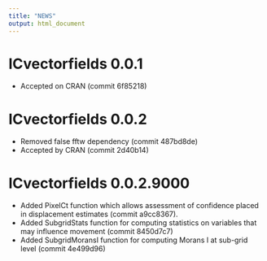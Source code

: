 ```yaml
---
title: "NEWS"
output: html_document
---
```


# ICvectorfields 0.0.1
* Accepted on CRAN (commit 6f85218)

# ICvectorfields 0.0.2
* Removed false fftw dependency (commit 487bd8de)
* Accepted by CRAN (commit 2d40b14)

# ICvectorfields 0.0.2.9000
* Added PixelCt function which allows assessment of confidence placed in displacement estimates (commit a9cc8367).
* Added SubgridStats function for computing statistics on variables that may influence movement (commit 8450d7c7)
* Added SubgridMoransI function for computing Morans I at sub-grid level (commit 4e499d96)
